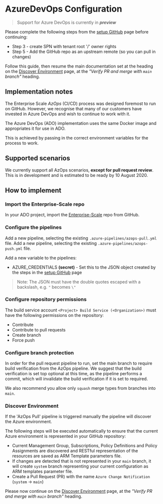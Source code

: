 # AzureDevOps Configuration

> Support for Azure DevOps is currently in ***preview***

Please complete the following steps from the [setup GitHub](setup-github.md) page before continuing:

* Step 3 - create SPN with tenant root '/' owner rights
* Step 5 - Add the GitHub repo as an upstream remote (so you can pull in changes)

Follow this guide, then resume the main documentation set at the heading on the [Discover Environment](discover-environemnt.md#verify-pr-and-merge-with-main-branch) page, at the *"Verify PR and merge with `main` branch"* heading.

## Implementation notes

The Enterprise Scale *AzOps* (CI/CD) process was designed foremost to run on GitHub.
However, we recognise that many of our customers have invested in Azure DevOps and wish to continue to work with it.

The Azure DevOps (ADO) implementation uses the same Docker image and appropriates it for use in ADO.

This is achieved by passing in the correct environment variables for the process to work.

## Supported scenarios

We currently support all AzOps scenarios, **except for pull request review**.
This is in development and is estimated to be ready by 10 August 2020.

## How to implement

### Import the Enterprise-Scale repo

In your ADO project, import the [Enterprise-Scale](https://github.com/Azure/Enterprise-Scale) repo from GitHub.

### Configure the pipelines

Add a new pipeline, selecting the existing `.azure-pipelines/azops-pull.yml` file.
Add a new pipeline, selecting the existing `.azure-pipelines/azops-push.yml` file.

Add a new variable to the pipelines:

* AZURE_CREDENTIALS **(secret)** - Set this to the JSON object created by the steps in the [setup GitHub](setup-github.md) page

 > Note: The JSON must have the double quotes escaped with a backslash, e.g. `"` becomes `\"`

### Configure repository permissions

The build service account `<Project> Build Service (<Organization>)` must have the following permissions on the repository:

* Contribute
* Contribute to pull requests
* Create branch
* Force push

### Configure branch protection

In order for the pull request pipeline to run, set the main branch to require build verification from the AzOps pipeline.
We suggest that the build verification is set top optional at this time, as the pipeline performs a commit, which will invalidate the build verification if it is set to required.

We also recommend you allow only `squash` merge types from branches into `main`.

### Discover Environment

If the 'AzOps Pull' pipeline is triggered manually the pipeline will discover the Azure environment.

The following steps will be executed automatically to ensure that the current Azure environment is represented in your GitHub repository:

* Current Management Group, Subscriptions, Policy Definitions and Policy Assignments are discovered and RESTful representation of the resources are  saved as ARM Template parameters file.
* If changes are detected that is not represented in your `main` branch, it will create `system` branch representing your current configuration as ARM templates parameter file.
* Create a Pull Request (PR) with the name `Azure Change Notification` (`system`  -> `main`)

Please now continue on the [Discover Environment](discover-environemnt.md#verify-pr-and-merge-with-main-branch) page, at the *"Verify PR and merge with `main` branch"* heading.

